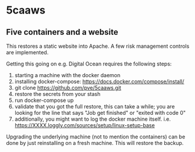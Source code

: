 # 5caaws
## Five containers and a website

This restores a static website into Apache. A few risk management controls are implemented.

Getting this going on e.g. Digital Ocean requires the following steps:

1. starting a machine with the docker daemon
2. installing docker-compose: https://docs.docker.com/compose/install/
3. git clone https://github.com/pve/5caaws.git
4. restore the secrets from your stash
5. run docker-compose up
6. validate that you got the full restore, this can take a while; you are looking for the line that says "Job get finished" or "exited with code 0"
7. additionally, you might want to log the docker machine itself. i.e. https://XXXX.loggly.com/sources/setup/linux-setup-base

Upgrading the underlying machine (not to mention the containers) can be done by just reinstalling on a fresh machine.
This will restore the backup.
